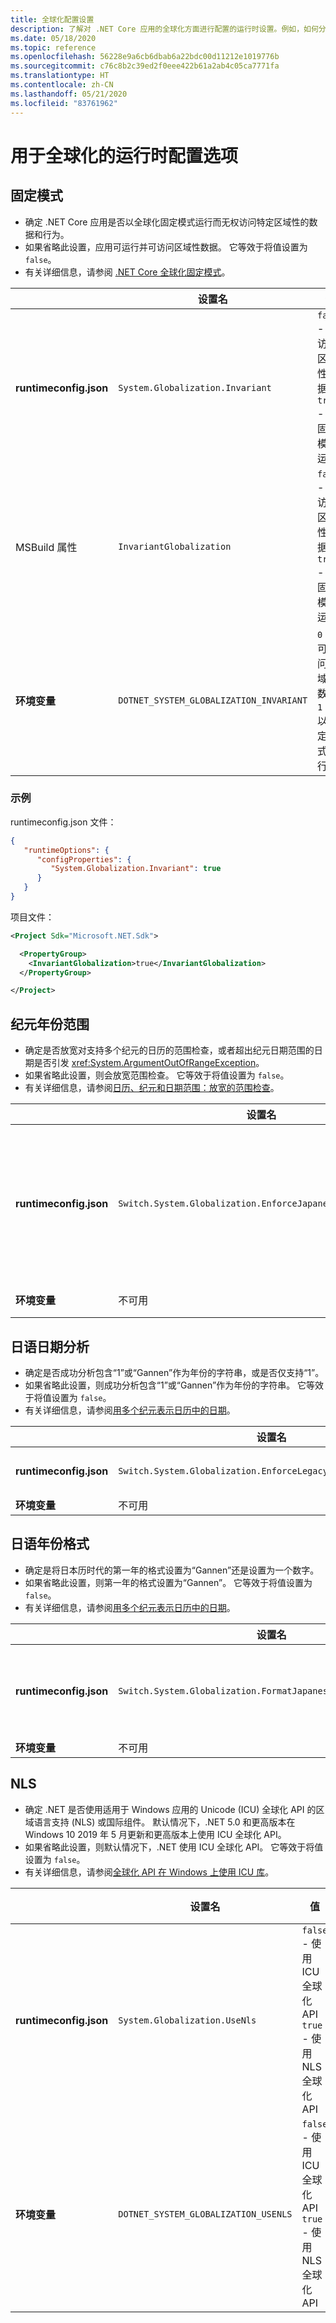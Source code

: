```yaml
---
title: 全球化配置设置
description: 了解对 .NET Core 应用的全球化方面进行配置的运行时设置。例如，如何分析日语日期。
ms.date: 05/18/2020
ms.topic: reference
ms.openlocfilehash: 56228e9a6cb6dbab6a22bdc00d11212e1019776b
ms.sourcegitcommit: c76c8b2c39ed2f0eee422b61a2ab4c05ca7771fa
ms.translationtype: HT
ms.contentlocale: zh-CN
ms.lasthandoff: 05/21/2020
ms.locfileid: "83761962"
---
```

# <a name="run-time-configuration-options-for-globalization"></a>用于全球化的运行时配置选项

## <a name="invariant-mode"></a>固定模式

- 确定 .NET Core 应用是否以全球化固定模式运行而无权访问特定区域性的数据和行为。
- 如果省略此设置，应用可运行并可访问区域性数据。 它等效于将值设置为 `false`。
- 有关详细信息，请参阅 [.NET Core 全球化固定模式](https://github.com/dotnet/runtime/blob/master/docs/design/features/globalization-invariant-mode.md)。

| | 设置名 | 值 |
| - | - | - |
| **runtimeconfig.json** | `System.Globalization.Invariant` | `false` - 可访问区域性数据<br/>`true` - 以固定模式运行 |
| MSBuild 属性 | `InvariantGlobalization` | `false` - 可访问区域性数据<br/>`true` - 以固定模式运行 |
| **环境变量** | `DOTNET_SYSTEM_GLOBALIZATION_INVARIANT` | `0` - 可访问区域性数据<br/>`1` - 以固定模式运行 |

### <a name="examples"></a>示例

runtimeconfig.json 文件：

```json
{
   "runtimeOptions": {
      "configProperties": {
         "System.Globalization.Invariant": true
      }
   }
}
```

项目文件：

```xml
<Project Sdk="Microsoft.NET.Sdk">

  <PropertyGroup>
    <InvariantGlobalization>true</InvariantGlobalization>
  </PropertyGroup>

</Project>
```

## <a name="era-year-ranges"></a>纪元年份范围

- 确定是否放宽对支持多个纪元的日历的范围检查，或者超出纪元日期范围的日期是否引发 <xref:System.ArgumentOutOfRangeException>。
- 如果省略此设置，则会放宽范围检查。 它等效于将值设置为 `false`。
- 有关详细信息，请参阅[日历、纪元和日期范围：放宽的范围检查](../../standard/datetime/working-with-calendars.md#calendars-eras-and-date-ranges-relaxed-range-checks)。

| | 设置名 | 值 |
| - | - | - |
| **runtimeconfig.json** | `Switch.System.Globalization.EnforceJapaneseEraYearRanges` | `false` - 放宽的范围检查<br/>`true` - 超出范围导致异常 |
| **环境变量** | 不可用 | 不可用 |

## <a name="japanese-date-parsing"></a>日语日期分析

- 确定是否成功分析包含“1”或“Gannen”作为年份的字符串，或是否仅支持“1”。
- 如果省略此设置，则成功分析包含“1”或“Gannen”作为年份的字符串。 它等效于将值设置为 `false`。
- 有关详细信息，请参阅[用多个纪元表示日历中的日期](../../standard/datetime/working-with-calendars.md#represent-dates-in-calendars-with-multiple-eras)。

| | 设置名 | 值 |
| - | - | - |
| **runtimeconfig.json** | `Switch.System.Globalization.EnforceLegacyJapaneseDateParsing` | `false` - 支持“Gannen”或“1”<br/>`true` - 仅支持“1” |
| **环境变量** | 不可用 | 不可用 |

## <a name="japanese-year-format"></a>日语年份格式

- 确定是将日本历时代的第一年的格式设置为“Gannen”还是设置为一个数字。
- 如果省略此设置，则第一年的格式设置为“Gannen”。 它等效于将值设置为 `false`。
- 有关详细信息，请参阅[用多个纪元表示日历中的日期](../../standard/datetime/working-with-calendars.md#represent-dates-in-calendars-with-multiple-eras)。

| | 设置名 | 值 |
| - | - | - |
| **runtimeconfig.json** | `Switch.System.Globalization.FormatJapaneseFirstYearAsANumber` | `false` - 将格式设置为“Gannen”<br/>`true` - 将格式设置为数字 |
| **环境变量** | 不可用 | 不可用 |

## <a name="nls"></a>NLS

- 确定 .NET 是否使用适用于 Windows 应用的 Unicode (ICU) 全球化 API 的区域语言支持 (NLS) 或国际组件。 默认情况下，.NET 5.0 和更高版本在 Windows 10 2019 年 5 月更新和更高版本上使用 ICU 全球化 API。
- 如果省略此设置，则默认情况下，.NET 使用 ICU 全球化 API。 它等效于将值设置为 `false`。
- 有关详细信息，请参阅[全球化 API 在 Windows 上使用 ICU 库](../compatibility/3.1-5.0.md#globalization-apis-use-icu-libraries-on-windows)。

| | 设置名 | 值 | 已引入 |
| - | - | - | - |
| **runtimeconfig.json** | `System.Globalization.UseNls` | `false` - 使用 ICU 全球化 API<br/>`true` - 使用 NLS 全球化 API | .NET 5.0 |
| **环境变量** | `DOTNET_SYSTEM_GLOBALIZATION_USENLS` | `false` - 使用 ICU 全球化 API<br/>`true` - 使用 NLS 全球化 API | .NET 5.0 |
